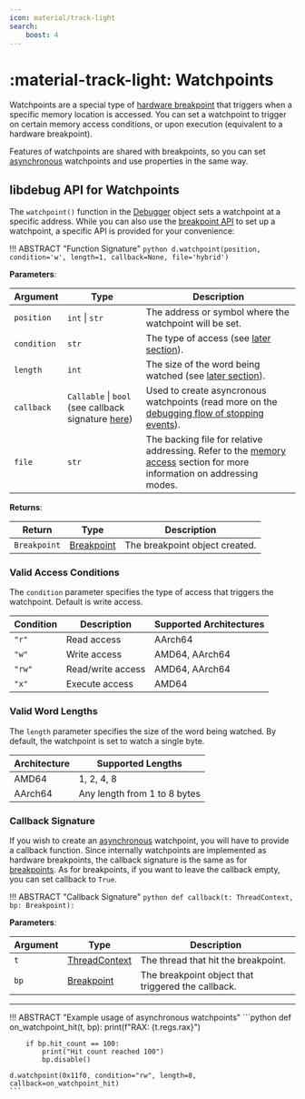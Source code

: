 ```yaml
---
icon: material/track-light
search:
    boost: 4
---
```

# :material-track-light: Watchpoints
Watchpoints are a special type of [hardware breakpoint](../breakpoints#hardware-breakpoints) that triggers when a specific memory location is accessed. You can set a watchpoint to trigger on certain memory access conditions, or upon execution (equivalent to a hardware breakpoint).

Features of watchpoints are shared with breakpoints, so you can set [asynchronous](../debugging_flow) watchpoints and use properties in the same way.

## **libdebug** API for Watchpoints
The `watchpoint()` function in the [Debugger](../../from_pydoc/generated/debugger/debugger/) object sets a watchpoint at a specific address. While you can also use the [breakpoint API](../breakpoints/#libdebug-api-for-breakpoints) to set up a watchpoint, a specific API is provided for your convenience:

!!! ABSTRACT "Function Signature"
    ```python
    d.watchpoint(position, condition='w', length=1, callback=None, file='hybrid') 
    ```

**Parameters**:

| Argument | Type | Description |
| --- | --- | --- |
| `position` | `int` \| `str` | The address or symbol where the watchpoint will be set. |
| `condition` | `str` | The type of access (see [later section](#valid-access-conditions)). |
| `length` | `int` | The size of the word being watched (see [later section](#valid-word-lengths)). |
| `callback` |  `Callable` \| `bool` (see callback signature [here](#callback-signature)) | Used to create asyncronous watchpoints (read more on the [debugging flow of stopping events](../debugging_flow)). |
| `file` | `str` | The backing file for relative addressing. Refer to the [memory access](../../basics/memory_access/#absolute-and-relative-addressing) section for more information on addressing modes. |

**Returns**:

| Return | Type | Description |
| --- | --- | --- |
| `Breakpoint` | [Breakpoint](../../from_pydoc/generated/data/breakpoint) | The breakpoint object created. |

### Valid Access Conditions
The `condition` parameter specifies the type of access that triggers the watchpoint. Default is write access.

| Condition | Description | Supported Architectures |
| --- | --- | --- |
| `"r"` | Read access | AArch64 |
| `"w"` | Write access | AMD64, AArch64 |
| `"rw"` | Read/write access | AMD64, AArch64 |
| `"x"` | Execute access | AMD64 |

### Valid Word Lengths
The `length` parameter specifies the size of the word being watched. By default, the watchpoint is set to watch a single byte.

| Architecture | Supported Lengths |
| --- | --- |
| AMD64 | 1, 2, 4, 8 |
| AArch64 | Any length from 1 to 8 bytes |

### Callback Signature
If you wish to create an [asynchronous](../debugging_flow) watchpoint, you will have to provide a callback function. Since internally watchpoints are implemented as hardware breakpoints, the callback signature is the same as for [breakpoints](../breakpoints#callback-signature). As for breakpoints, if you want to leave the callback empty, you can set callback to `True`.

!!! ABSTRACT "Callback Signature"
    ```python
    def callback(t: ThreadContext, bp: Breakpoint):
    ```

**Parameters**:

| Argument | Type | Description |
| --- | --- | --- |
| `t` | [ThreadContext](../../from_pydoc/generated/state/thread_context) | The thread that hit the breakpoint. |
| `bp` | [Breakpoint](../../from_pydoc/generated/data/breakpoint) | The breakpoint object that triggered the callback. |

---

!!! ABSTRACT "Example usage of asynchronous watchpoints"
    ```python
    def on_watchpoint_hit(t, bp):
        print(f"RAX: {t.regs.rax}")

        if bp.hit_count == 100:
            print("Hit count reached 100")
            bp.disable()

    d.watchpoint(0x11f0, condition="rw", length=8, callback=on_watchpoint_hit)
    ```

